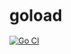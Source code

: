 # goload

[![Go CI](https://github.com/scayle/goload/actions/workflows/go.yml/badge.svg)](https://github.com/scayle/goload/actions/workflows/go.yml)
